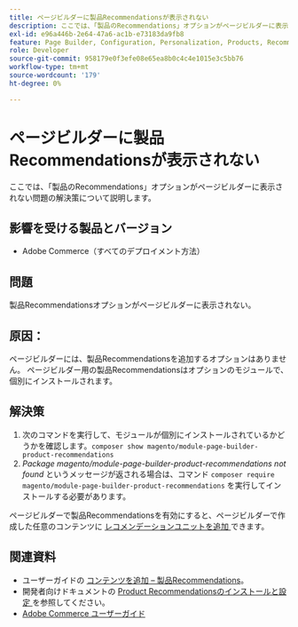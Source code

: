```yaml
---
title: ページビルダーに製品Recommendationsが表示されない
description: ここでは、「製品のRecommendations」オプションがページビルダーに表示されない問題の解決策について説明します。
exl-id: e96a446b-2e64-47a6-ac1b-e73183da9fb8
feature: Page Builder, Configuration, Personalization, Products, Recommendations
role: Developer
source-git-commit: 958179e0f3efe08e65ea8b0c4c4e1015e3c5bb76
workflow-type: tm+mt
source-wordcount: '179'
ht-degree: 0%

---
```


# ページビルダーに製品Recommendationsが表示されない

ここでは、「製品のRecommendations」オプションがページビルダーに表示されない問題の解決策について説明します。

## 影響を受ける製品とバージョン

* Adobe Commerce（すべてのデプロイメント方法）

## 問題

製品Recommendationsオプションがページビルダーに表示されない。

## 原因：

ページビルダーには、製品Recommendationsを追加するオプションはありません。 ページビルダー用の製品Recommendationsはオプションのモジュールで、個別にインストールされます。

## 解決策

1. 次のコマンドを実行して、モジュールが個別にインストールされているかどうかを確認します。`composer show magento/module-page-builder-product-recommendations`
1. *Package magento/module-page-builder-product-recommendations not found* というメッセージが返される場合は、コマンド `composer require magento/module-page-builder-product-recommendations` を実行してインストールする必要があります。

ページビルダーで製品Recommendationsを有効にすると、ページビルダーで作成した任意のコンテンツに [ レコメンデーションユニットを追加 ](https://experienceleague.adobe.com/docs/commerce-admin/page-builder/add-content/recommendations.html) できます。

## 関連資料

* ユーザーガイドの [ コンテンツを追加 – 製品Recommendations](https://experienceleague.adobe.com/docs/commerce-admin/page-builder/add-content/recommendations.html)。
* 開発者向けドキュメントの [Product Recommendationsのインストールと設定 ](https://devdocs.magento.com/recommendations/install-configure.html) を参照してください。
* [Adobe Commerce ユーザーガイド ](https://docs.magento.com/user-guide/)
